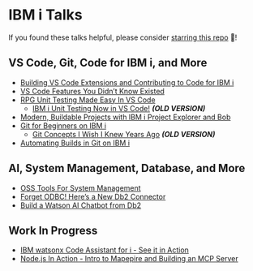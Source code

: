 # IBM i Talks

If you found these talks helpful, please consider [starring this repo](https://github.com/SanjulaGanepola/ibmi-talks) 🌟!

## VS Code, Git, Code for IBM i, and More
* [Building VS Code Extensions and Contributing to Code for IBM i](./Building%20VS%20Code%20Extensions%20and%20Contributing%20to%20Code%20for%20IBM%20i/)
* [VS Code Features You Didn’t Know Existed](./VS%20Code%20Features%20You%20Didn’t%20Know%20Existed/)
* [RPG Unit Testing Made Easy In VS Code](./RPG%20Unit%20Testing%20Made%20Easy%20In%20VS%20Code/)
    * [IBM i Unit Testing Now in VS Code!](./IBM%20i%20Unit%20Testing%20Now%20in%20VS%20Code!/) ***(OLD VERSION)***
* [Modern, Buildable Projects with IBM i Project Explorer and Bob](./Modern%20Buildable%20Projects%20with%20IBM%20i%20Project%20Explorer%20and%20Bob/)
* [Git for Beginners on IBM i](./Git%20for%20Beginners%20on%20IBM%20i/)
    * [Git Concepts I Wish I Knew Years Ago](./Git%20Concepts%20I%20Wish%20I%20Knew%20Years%20Ago/) ***(OLD VERSION)***
* [Automating Builds in Git on IBM i](./Automating%20Builds%20in%20Git%20on%20IBM%20i/)

## AI, System Management, Database, and More
* [OSS Tools For System Management](./OSS%20Tools%20For%20System%20Management/)
* [Forget ODBC! Here’s a New Db2 Connector](./Forget%20ODBC!%20Here’s%20a%20New%20Db2%20Connector/)
* [Build a Watson AI Chatbot from Db2](./Build%20a%20Watson%20AI%20Chatbot%20from%20Db2/)

## Work In Progress
* [IBM watsonx Code Assistant for i - See it in Action](./IBM%20watsonx%20Code%20Assistant%20for%20i%20-%20See%20It%20in%20Action/)
* [Node.js In Action - Intro to Mapepire and Building an MCP Server](./Node.js%20In%20Action%20-%20Intro%20to%20Mapepire%20and%20Building%20an%20MCP%20Server/)